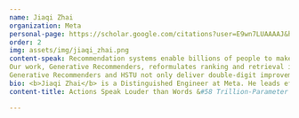 ```yaml
---
name: Jiaqi Zhai
organization: Meta
personal-page: https://scholar.google.com/citations?user=E9wn7LUAAAAJ&hl=en
order: 2
img: assets/img/jiaqi_zhai.png
content-speak: Recommendation systems enable billions of people to make decisions on a daily basis in online content and e-commerce platforms. The scale of such systems have increased by close to 10,000x in the last few years. Despite these being the largest software systems on the planet (https://youtu.be/watch?v=txOv_pi-_R4&t=2020s as Jensen Huang remarked in NVIDIA's recent ER), most DLRM models don’t scale with compute. 
Our work, Generative Recommenders, reformulates ranking and retrieval in recommendation systems as sequential transduction tasks while significantly outperforming traditional DLRMs for the first time. Our new architecture introduced, HSTU, outperforms SotA Transformers by up to 15.2x on 8k sequences, while our inference algorithm, M-FALCON, boosts inference efficiency by 900x vs traditional DLRMs thanks to a novel design that fully amortizes computational costs via micro-batching. 
Generative Recommenders and HSTU not only deliver double-digit improvements in online A/B tests at Meta, but also demonstrate scaling law in industrial-scale RecSys, up to GPT-3/LLaMa-2-compute scale, opening up new research frontiers through the application of scaling law.
bio: <b>Jiaqi Zhai</b> is a Distinguished Engineer at Meta. He leads efforts to improve recommendation systems across Facebook and Instagram, with a mission to connect billions of people to informative, entertaining, and insightful content. His team developed multiple state-of-the-art foundational technologies, including the first trillion-parameter scale generative recommenders used in production. Prior to Meta, he spent 6 years at Google and developed the cross-platform user understanding system used in Search, Chrome, and YouTube, Google's first billion-user scale online learning system with minute-level latency, and the first generative model deployed on Google Search. His work has been published in top conferences including KDD, WWW, and SIGMOD.
content-title: Actions Speak Louder than Words &#58 Trillion-Parameter Sequential Transducers for Generative Recommendations

---
```

